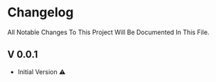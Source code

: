 # Changelog

All Notable Changes To This Project Will Be Documented In This File.

## V 0.0.1

* Initial Version :warning:
